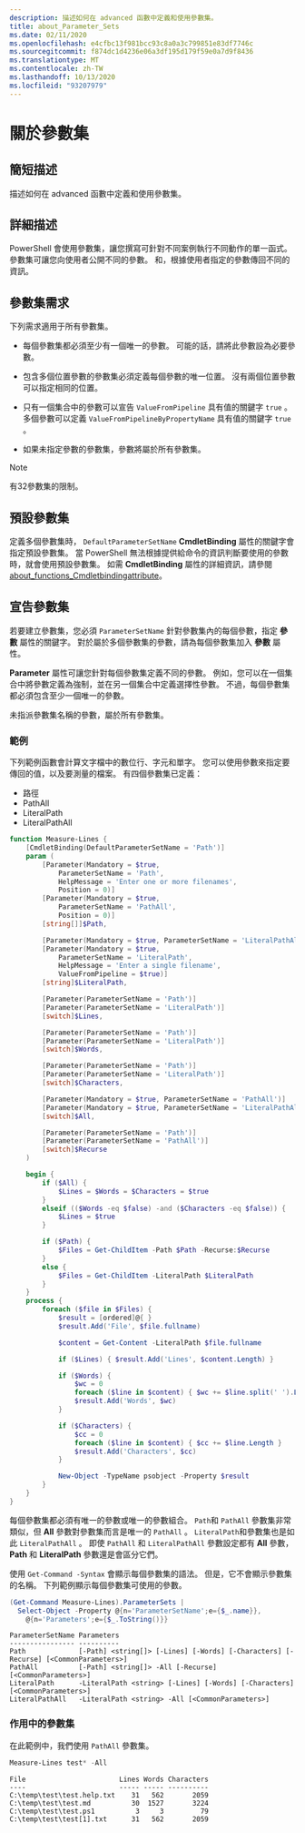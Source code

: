 ```yaml
---
description: 描述如何在 advanced 函數中定義和使用參數集。
title: about_Parameter_Sets
ms.date: 02/11/2020
ms.openlocfilehash: e4cfbc13f981bcc93c8a0a3c799851e83df7746c
ms.sourcegitcommit: f874dc1d4236e06a3df195d179f59e0a7d9f8436
ms.translationtype: MT
ms.contentlocale: zh-TW
ms.lasthandoff: 10/13/2020
ms.locfileid: "93207979"
---
```

# <a name="about-parameter-sets"></a>關於參數集

## <a name="short-description"></a>簡短描述
描述如何在 advanced 函數中定義和使用參數集。

## <a name="long-description"></a>詳細描述

PowerShell 會使用參數集，讓您撰寫可針對不同案例執行不同動作的單一函式。 參數集可讓您向使用者公開不同的參數。 和，根據使用者指定的參數傳回不同的資訊。

## <a name="parameter-set-requirements"></a>參數集需求

下列需求適用于所有參數集。

- 每個參數集都必須至少有一個唯一的參數。 可能的話，請將此參數設為必要參數。

- 包含多個位置參數的參數集必須定義每個參數的唯一位置。 沒有兩個位置參數可以指定相同的位置。

- 只有一個集合中的參數可以宣告 `ValueFromPipeline` 具有值的關鍵字 `true` 。 多個參數可以定義 `ValueFromPipelineByPropertyName` 具有值的關鍵字 `true` 。

- 如果未指定參數的參數集，參數將屬於所有參數集。

> [!NOTE]
> 有32參數集的限制。

## <a name="default-parameter-sets"></a>預設參數集

定義多個參數集時， `DefaultParameterSetName` **CmdletBinding** 屬性的關鍵字會指定預設參數集。
當 PowerShell 無法根據提供給命令的資訊判斷要使用的參數時，就會使用預設參數集。 如需 **CmdletBinding** 屬性的詳細資訊，請參閱 [about_functions_Cmdletbindingattribute](about_functions_cmdletbindingattribute.md)。

## <a name="declaring-parameter-sets"></a>宣告參數集

若要建立參數集，您必須 `ParameterSetName` 針對參數集內的每個參數，指定 **參數** 屬性的關鍵字。 對於屬於多個參數集的參數，請為每個參數集加入 **參數** 屬性。

**Parameter** 屬性可讓您針對每個參數集定義不同的參數。 例如，您可以在一個集合中將參數定義為強制，並在另一個集合中定義選擇性參數。 不過，每個參數集都必須包含至少一個唯一的參數。

未指派參數集名稱的參數，屬於所有參數集。

### <a name="example"></a>範例

下列範例函數會計算文字檔中的數位行、字元和單字。 您可以使用參數來指定要傳回的值，以及要測量的檔案。 有四個參數集已定義：

- 路徑
- PathAll
- LiteralPath
- LiteralPathAll

```powershell
function Measure-Lines {
    [CmdletBinding(DefaultParameterSetName = 'Path')]
    param (
        [Parameter(Mandatory = $true,
            ParameterSetName = 'Path',
            HelpMessage = 'Enter one or more filenames',
            Position = 0)]
        [Parameter(Mandatory = $true,
            ParameterSetName = 'PathAll',
            Position = 0)]
        [string[]]$Path,

        [Parameter(Mandatory = $true, ParameterSetName = 'LiteralPathAll')]
        [Parameter(Mandatory = $true,
            ParameterSetName = 'LiteralPath',
            HelpMessage = 'Enter a single filename',
            ValueFromPipeline = $true)]
        [string]$LiteralPath,

        [Parameter(ParameterSetName = 'Path')]
        [Parameter(ParameterSetName = 'LiteralPath')]
        [switch]$Lines,

        [Parameter(ParameterSetName = 'Path')]
        [Parameter(ParameterSetName = 'LiteralPath')]
        [switch]$Words,

        [Parameter(ParameterSetName = 'Path')]
        [Parameter(ParameterSetName = 'LiteralPath')]
        [switch]$Characters,

        [Parameter(Mandatory = $true, ParameterSetName = 'PathAll')]
        [Parameter(Mandatory = $true, ParameterSetName = 'LiteralPathAll')]
        [switch]$All,

        [Parameter(ParameterSetName = 'Path')]
        [Parameter(ParameterSetName = 'PathAll')]
        [switch]$Recurse
    )

    begin {
        if ($All) {
            $Lines = $Words = $Characters = $true
        }
        elseif (($Words -eq $false) -and ($Characters -eq $false)) {
            $Lines = $true
        }

        if ($Path) {
            $Files = Get-ChildItem -Path $Path -Recurse:$Recurse
        }
        else {
            $Files = Get-ChildItem -LiteralPath $LiteralPath
        }
    }
    process {
        foreach ($file in $Files) {
            $result = [ordered]@{ }
            $result.Add('File', $file.fullname)

            $content = Get-Content -LiteralPath $file.fullname

            if ($Lines) { $result.Add('Lines', $content.Length) }

            if ($Words) {
                $wc = 0
                foreach ($line in $content) { $wc += $line.split(' ').Length }
                $result.Add('Words', $wc)
            }

            if ($Characters) {
                $cc = 0
                foreach ($line in $content) { $cc += $line.Length }
                $result.Add('Characters', $cc)
            }

            New-Object -TypeName psobject -Property $result
        }
    }
}
```

每個參數集都必須有唯一的參數或唯一的參數組合。 `Path`和 `PathAll` 參數集非常類似，但 **All** 參數對參數集而言是唯一的 `PathAll` 。 `LiteralPath`和參數集也是如此 `LiteralPathAll` 。 即使 `PathAll` 和 `LiteralPathAll` 參數設定都有 **All** 參數， **Path** 和 **LiteralPath** 參數還是會區分它們。

使用 `Get-Command -Syntax` 會顯示每個參數集的語法。 但是，它不會顯示參數集的名稱。 下列範例顯示每個參數集可使用的參數。

```powershell
(Get-Command Measure-Lines).ParameterSets |
  Select-Object -Property @{n='ParameterSetName';e={$_.name}},
    @{n='Parameters';e={$_.ToString()}}
```

```Output
ParameterSetName Parameters
---------------- ----------
Path             [-Path] <string[]> [-Lines] [-Words] [-Characters] [-Recurse] [<CommonParameters>]
PathAll          [-Path] <string[]> -All [-Recurse] [<CommonParameters>]
LiteralPath      -LiteralPath <string> [-Lines] [-Words] [-Characters] [<CommonParameters>]
LiteralPathAll   -LiteralPath <string> -All [<CommonParameters>]
```

### <a name="parameter-sets-in-action"></a>作用中的參數集

在此範例中，我們使用 `PathAll` 參數集。

```powershell
Measure-Lines test* -All
```

```Output
File                       Lines Words Characters
----                       ----- ----- ----------
C:\temp\test\test.help.txt    31   562       2059
C:\temp\test\test.md          30  1527       3224
C:\temp\test\test.ps1          3     3         79
C:\temp\test\test[1].txt      31   562       2059
```
